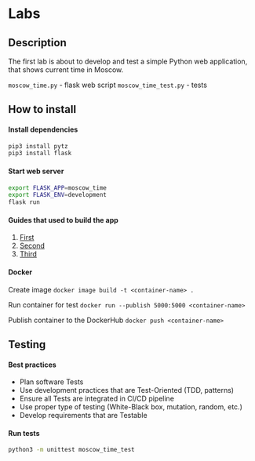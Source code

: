 # Labs

## Description

The first lab is about to develop and test a simple Python web application, that shows current time in Moscow.

`moscow_time.py` - flask web script
`moscow_time_test.py` - tests

## How to install

#### Install dependencies
```python
pip3 install pytz
pip3 install flask
```

#### Start web server
```bash
export FLASK_APP=moscow_time
export FLASK_ENV=development
flask run
```

#### Guides that used to build the app
1. [First](https://www.digitalocean.com/community/tutorials/how-to-make-a-web-application-using-flask-in-python-3-ru)
2. [Second](https://flask-russian-docs.readthedocs.io/ru/latest/quickstart.html)
3. [Third](https://flask-russian-docs.readthedocs.io/ru/latest/installation.html#installation)


#### Docker

Create image
`docker image build -t <container-name> .`

Run container for test
`docker run --publish 5000:5000 <container-name>`

Publish container to the DockerHub
`docker push <container-name>`


## Testing

#### Best practices

- Plan software Tests
- Use development practices that are Test-Oriented (TDD, patterns)
- Ensure all Tests are integrated in CI/CD pipeline
- Use proper type of testing (White-Black box, mutation, random, etc.)
- Develop requirements that are Testable

#### Run tests

```bash
python3 -m unittest moscow_time_test
```